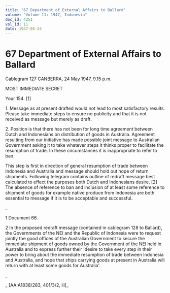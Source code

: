```yaml
---
title: "67 Department of External Affairs to Ballard"
volume: "Volume 11: 1947, Indonesia"
doc_id: 4251
vol_id: 11
date: 1947-05-24
---
```


# 67 Department of External Affairs to Ballard

Cablegram 127 CANBERRA, 24 May 1947, 9.15 p.m.

MOST IMMEDIATE SECRET

Your 154. [1]

1\. Message as at present drafted would not lead to most satisfactory results. Please take immediate steps to ensure no publicity and that it is not received as message but merely as draft.

2\. Position is that there has not been for long time agreement between Dutch and Indonesians on distribution of goods in Australia. Agreement resulting from our initiative has made possible joint message to Australian Government asking it to take whatever steps it thinks proper to facilitate the resumption of trade. In these circumstances it is inappropriate to refer to ban.

This step is first in direction of general resumption of trade between Indonesia and Australia and message should hold out hope of return shipments. Following telegram contains outline of redraft message best calculated to effect the purposes both Dutch and Indonesians desire. [2] The absence of reference to ban and inclusion of at least some reference to shipment of goods for example native produce from Indonesia are both essential to message if it is to be acceptable and successful.

_

1 Document 66.

2 In the proposed redraft message (contained in cablegram 128 to Ballard), the Governments of the NEI and the Republic of Indonesia were to request jointly the good offices of the Australian Government to secure the immediate shipment of goods owned by the Government of the NEI held in Australia and to express further their 'desire to take every step in their power to bring about the immediate resumption of trade between Indonesia and Australia, and hope that ships carrying goods at present in Australia will return with at least some goods for Australia'.

_

_ [AA:A1838/283, 401/3/2, iii]_
